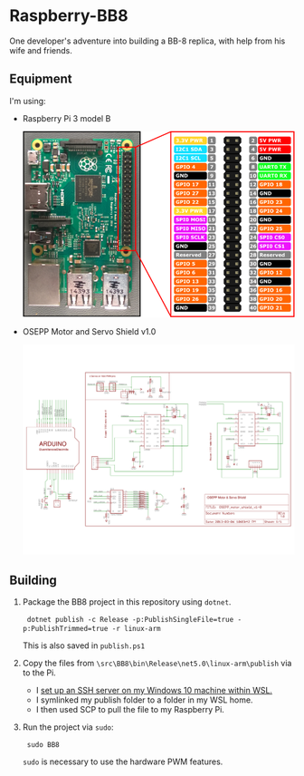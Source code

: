 # Raspberry-BB8

One developer's adventure into building a BB-8 replica, with help from his wife and friends.

## Equipment

I'm using:

* Raspberry Pi 3 model B

    ![GPIO out for Raspberry Pi](./schematics/pi3modelB.png)

* OSEPP Motor and Servo Shield v1.0

    ![OSEPP Motor and Servo Shield v1.0 Schematic](./schematics/OSEPP_motor_shield_v1-0.svg)

## Building

1. Package the BB8 project in this repository using `dotnet`.

        dotnet publish -c Release -p:PublishSingleFile=true -p:PublishTrimmed=true -r linux-arm

    This is also saved in `publish.ps1`

2. Copy the files from `\src\BB8\bin\Release\net5.0\linux-arm\publish` via to the Pi.

    * I [set up an SSH server on my Windows 10 machine within WSL.](https://superuser.com/a/1114162/45815)
    * I symlinked my publish folder to a folder in my WSL home.
    * I then used SCP to pull the file to my Raspberry Pi.

3. Run the project via `sudo`:

        sudo BB8

    `sudo` is necessary to use the hardware PWM features.

